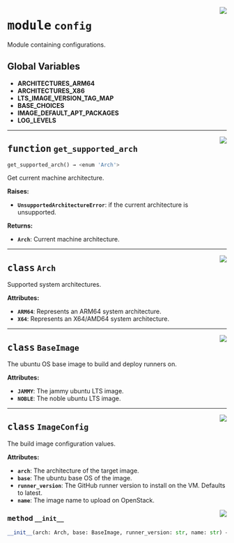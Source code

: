 <!-- markdownlint-disable -->

<a href="../src/github_runner_image_builder/config.py#L0"><img align="right" style="float:right;" src="https://img.shields.io/badge/-source-cccccc?style=flat-square"></a>

# <kbd>module</kbd> `config`
Module containing configurations. 

**Global Variables**
---------------
- **ARCHITECTURES_ARM64**
- **ARCHITECTURES_X86**
- **LTS_IMAGE_VERSION_TAG_MAP**
- **BASE_CHOICES**
- **IMAGE_DEFAULT_APT_PACKAGES**
- **LOG_LEVELS**

---

<a href="../src/github_runner_image_builder/config.py#L46"><img align="right" style="float:right;" src="https://img.shields.io/badge/-source-cccccc?style=flat-square"></a>

## <kbd>function</kbd> `get_supported_arch`

```python
get_supported_arch() → <enum 'Arch'>
```

Get current machine architecture. 



**Raises:**
 
 - <b>`UnsupportedArchitectureError`</b>:  if the current architecture is unsupported. 



**Returns:**
 
 - <b>`Arch`</b>:  Current machine architecture. 


---

<a href="../src/github_runner_image_builder/config.py#L17"><img align="right" style="float:right;" src="https://img.shields.io/badge/-source-cccccc?style=flat-square"></a>

## <kbd>class</kbd> `Arch`
Supported system architectures. 



**Attributes:**
 
 - <b>`ARM64`</b>:  Represents an ARM64 system architecture. 
 - <b>`X64`</b>:  Represents an X64/AMD64 system architecture. 





---

<a href="../src/github_runner_image_builder/config.py#L65"><img align="right" style="float:right;" src="https://img.shields.io/badge/-source-cccccc?style=flat-square"></a>

## <kbd>class</kbd> `BaseImage`
The ubuntu OS base image to build and deploy runners on. 



**Attributes:**
 
 - <b>`JAMMY`</b>:  The jammy ubuntu LTS image. 
 - <b>`NOBLE`</b>:  The noble ubuntu LTS image. 





---

<a href="../src/github_runner_image_builder/config.py#L139"><img align="right" style="float:right;" src="https://img.shields.io/badge/-source-cccccc?style=flat-square"></a>

## <kbd>class</kbd> `ImageConfig`
The build image configuration values. 



**Attributes:**
 
 - <b>`arch`</b>:  The architecture of the target image. 
 - <b>`base`</b>:  The ubuntu base OS of the image. 
 - <b>`runner_version`</b>:  The GitHub runner version to install on the VM. Defaults to latest. 
 - <b>`name`</b>:  The image name to upload on OpenStack. 

<a href="../<string>"><img align="right" style="float:right;" src="https://img.shields.io/badge/-source-cccccc?style=flat-square"></a>

### <kbd>method</kbd> `__init__`

```python
__init__(arch: Arch, base: BaseImage, runner_version: str, name: str) → None
```









